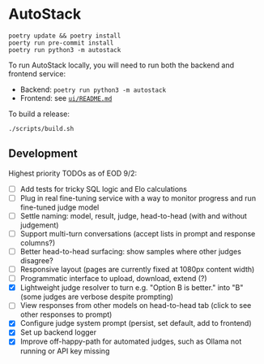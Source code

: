 # AutoStack

```shell
poetry update && poetry install
poerty run pre-commit install
poetry run python3 -m autostack
```

To run AutoStack locally, you will need to run both the backend and frontend service:

- Backend: `poetry run python3 -m autostack`
- Frontend: see [`ui/README.md`](./ui/README.md)

To build a release:

```
./scripts/build.sh
```

## Development

Highest priority TODOs as of EOD 9/2:

- [ ] Add tests for tricky SQL logic and Elo calculations
- [ ] Plug in real fine-tuning service with a way to monitor progress and run fine-tuned judge model
- [ ] Settle naming: model, result, judge, head-to-head (with and without judgement)
- [ ] Support multi-turn conversations (accept lists in prompt and response columns?)
- [ ] Better head-to-head surfacing: show samples where other judges disagree?
- [ ] Responsive layout (pages are currently fixed at 1080px content width)
- [ ] Programmatic interface to upload, download, extend (?)
- [x] Lightweight judge resolver to turn e.g. "Option B is better." into "B" (some judges are verbose despite prompting)
- [ ] View responses from other models on head-to-head tab (click to see other responses to prompt)
- [x] Configure judge system prompt (persist, set default, add to frontend)
- [x] Set up backend logger
- [x] Improve off-happy-path for automated judges, such as Ollama not running or API key missing
